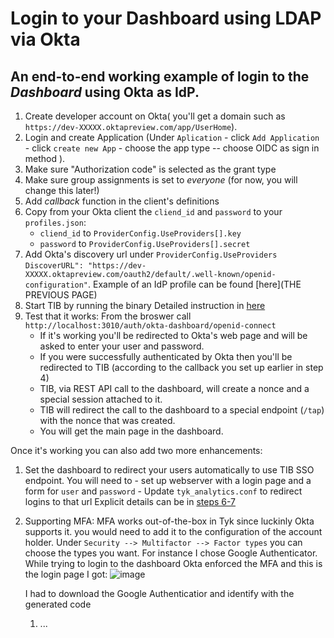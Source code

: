 # Login to your Dashboard using LDAP via Okta

## An end-to-end working example of login to the *Dashboard* using Okta as IdP.
1. Create developer account on Okta( you'll get a domain such as `https://dev-XXXXX.oktapreview.com/app/UserHome`).
2. Login and create Application (Under `Aplication` - click `Add Application` - click `create new App` - choose the app type -- choose OIDC as sign in method ).
3. Make sure "Authorization code" is selected as the grant type
4. Make sure group assignments is set to *everyone* (for now, you will change this later!)
5. Add *callback* function in the client's definitions
6. Copy from your Okta client the `cliend_id` and `password` to your `profiles.json`: 
    -  `cliend_id` to `ProviderConfig.UseProviders[].key`
    -  `password`  to `ProviderConfig.UseProviders[].secret`
7. Add Okta's discovery url under `ProviderConfig.UseProviders` 
   `DiscoverURL": "https://dev-XXXXX.oktapreview.com/oauth2/default/.well-known/openid-configuration"`.
   Example of an IdP profile can be found [here](THE PREVIOUS PAGE)
8. Start TIB by running the binary
   Detailed instruction in [here](https://tyk.io/docs/integrate/3rd-party-identity-providers/dashboard-login-ldap-tib/#5-start-tib)
9. Test that it works: 
   From the broswer call `http://localhost:3010/auth/okta-dashboard/openid-connect`
    - If it's working you'll be redirected to Okta's web page and will be asked to enter your user and password.
    - If you were successfully authenticated by Okta then you'll be redirected to TIB (according to the callback you set up 
      earlier in step 4) 
    - TIB, via REST API call to the dashboard, will create a nonce and a special session attached to it. 
    - TIB will redirect the call to the dashboard to a special endpoint (`/tap`) with the nonce that was created.
    - You will get the main page in the dashboard.

Once it's working you can also add two more enhancements: 
1. Set the dashboard to redirect your users automatically to use TIB SSO endpoint.
    You will need to
    	- set up webserver with a login page and a form for `user` and `password` 
    	- Update `tyk_analytics.conf` to redirect logins to that url 
    Explicit details can be in [steps 6-7](https://tyk.io/docs/integrate/3rd-party-identity-providers/dashboard-login-ldap-tib/#6-create-a-login-page)
2. Supporting MFA:
   MFA works out-of-the-box in Tyk since luckinly Okta supports it. you would need to add it to the configuration of the account holder. Under `Security --> Multifactor --> Factor types` you can choose the types you want. For instance I chose Google Authenticator.
   While trying to login to the dashboard Okta enforced the MFA and this is the login page I got:
   ![image](https://user-images.githubusercontent.com/3155222/35405172-3e7f7bc4-01fd-11e8-9de5-6ad141d42f32.png)

   I had to download the Google Authenticatior and identify with the generated code
   
	1. ...


 
